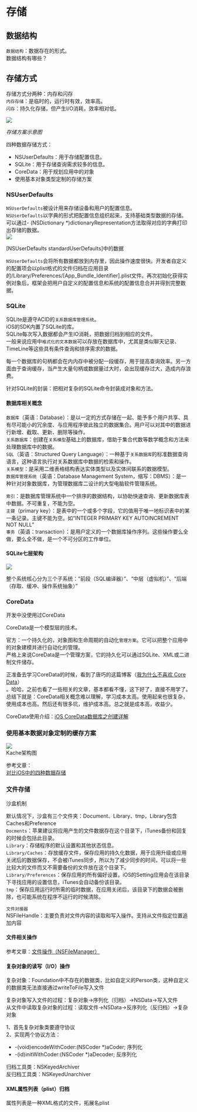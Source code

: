 # 存储

## 数据结构

`数据结构`：数据存在的形式。  
数据结构有哪些？

## 存储方式

存储方式分两种：内存和闪存  
`内存存储`：是临时的，运行时有效，效率高。  
`闪存`：持久化存储，但产生I/O消耗，效率相对低。

![](../.gitbook/assets/cun-chu-fang-an-shi-yi-tu.png)

_存储方案示意图_

四种数据存储方式：

* NSUserDefaults：用于存储配置信息。
* SQLite：用于存储查询需求较多的信息。
* CoreData：用于规划应用中的对象
* 使用基本对象类型定制的存储方案

### NSUserDefaults

`NSUserDefaults`被设计用来存储设备和用户的配置信息。  
`NSUserDefaults`以字典的形式把配置信息组织起来，支持基础类型数据的存储。可以通过- \(NSDictionary \*\)dictionaryRepresentation方法取得对应的字典打印出存储的数据。  
![](../.gitbook/assets/2.png)

\[NSUserDefaults standardUserDefaults\]中的数据

`NSUserDefaults`会将所有数据都放到内存里，因此操作速度很快。开发者自定义的配置项会以plist格式的文件归档在应用目录的/Library/Preferences/\[App\_Bundle\_Identifier\].plist文件。再次初始化获得实例对象后，框架会把用户自定义的配置信息和系统的配置信息合并并得到完整数据。

### SQLite

SQLite是遵守ACID的`关系数据库管理系统`。  
iOS的SDK内置了SQLite的库。  
SQLite每次写入数据都会产生IO消耗，把数据归档到相应的文件。  
一般来说应用中`格式化的文本数据`可以存放在数据库中，尤其是类似聊天记录、TimeLine等这些具有条件查询和排序需求的数据。

每一个数据库的句柄都会在内内存中被分配一段缓存，用于提高查询效率。另一方面由于查询缓存，当产生大量句柄或数据量过大时，会出现缓存过大，造成内存浪费。

针对SQLite的封装：把相对复杂的SQLite命令封装成对象和方法。

#### 数据库相关概念

`数据库`（英语：Database）：是以一定的方式存储在一起、能予多个用户共享、具有尽可能小的冗余度、与应用程序彼此独立的数据集合。用户可以对其中的数据进行新增、截取、更新、删除等操作。  
`关系数据库`：创建在`关系模型`基础上的数据库，借助于集合代数等数学概念和方法来处理数据库中的数据。  
`SQL`（英语：Structured Query Language）：一种基于`关系数据库`的标准数据查询语言，这种语言执行对关系数据库中数据的检索和操作。  
`关系模型`：是采用二维表格结构表达实体类型以及实体间联系的数据模型。  
`数据库管理系统`（英语：Database Management System，缩写：DBMS）：是一种针对对象数据库，为管理数据库二设计的大型电脑软件管理系统。

`索引`：是数据库管理系统中一个排序的数据结构，以协助快速查询、更新数据库表中数据。不可重复，不能为空。  
`主键`（primary key）：是表中的一个或多个字段，它的值用于唯一地标识表中的某一条记录。主键不能为空。如“INTEGER PRIMARY KEY AUTOINCREMENT NOT NULL”  
`事务`（英语：transaction）：是用户定义的一个数据库操作序列。这些操作要么全做，要么全不做，是一个不可分区的工作单位。

#### SQLite七层架构

![](../.gitbook/assets/arch2.gif)

整个系统核心分为三个子系统：“前段（SQL编译器）”、“中层（虚拟机）”、“后端（存取、缓冲、操作系统抽象）”

### CoreData

开发中没使用过CoreData

CoreData是一个模型层的技术。

官方：一个持久化的，对象图和生命周期的自动化`管理方案`。它可以把整个应用中的对象建模并进行自动化的管理。  
严格上来说CoreData是一个管理方案，它的持久化可以通过SQLite、XML或二进制文件储存。

正准备去学习CoreData的时候，看到了唐巧的这篇博客（[我为什么不喜欢 Core Data](http://blog.devtang.com/2016/08/04/i-do-not-like-core-data/)）  
。哈哈，之前也看了一些相关的文章，基本都看不懂，这下好了，直接不用学了。  
总结下就是：CoreData相关概念难以理解，学习成本太高。使用起来也很复杂，使用成本也高。然后还有很多坑，维护成本高。总之就是成本高，收益少。

CoreData使用介绍：[iOS CoreData数据库之创建详解](https://www.jianshu.com/p/880dd63c5f5e)

### 使用基本数据对象定制的缓存方案

![](../.gitbook/assets/5.png)  
Kache架构图

参考文章：  
[对比iOS中的四种数据存储](http://www.infoq.com/cn/articles/data-storage-in-ios)

### 文件存储

沙盒机制

默认情况下，沙盒有三个文件夹：Document、Library、tmp，Library包含Caches和Preference  
`Docments`：苹果建议将应用产生的文件数据存在这个目录下，iTunes备份和回复的时候会包括此目录。  
`Library`：存储程序的默认设置和其他状态信息。  
`Library/Caches`：存放缓存文件，保存应用的持久化数据，用于应用升级或应用关闭后的数据保存，不会被iTunes同步，所以为了减少同步的时间，可以将一些比较大的文件而又不需要备份的文件放在这个目录下。  
`Library/Preferences`：保存应用的所有偏好设置，iOS的Setting应用会在该目录下寻找应用的设置信息，iTunes会自动备份该目录。  
`tmp`：保存应用运行时所需的临时数据，在应用关闭后，该目录下的数据会被删除，也可能系统在程序不运行的时候清除。

`文件对接器`  
NSFileHandle：主要负责对文件内容的读取和写入操作。支持从文件指定位置追加内容

#### 文件相关操作

参考文章：[文件操作（NSFileManager）](http://blog.csdn.net/xyz_lmn/article/details/8968213)

#### 复杂对象的读写（I/O）操作

复杂对象：Foundation中不存在的数据类，比如自定义的Person类，这种自定义的数据类无法直接通过writeToFile写入文件

复杂对象写入文件的过程：复杂对象-&gt;序列化（归档）-&gt;NSData-&gt;写入文件  
从文件中读取复杂对象的过程：读取文件-&gt;NSData-&gt;反序列化（反归档）-&gt;复杂对象

1、首先复杂对象类要遵守协议  
2、实现两个协议方法：

* -\(void\)encodeWithCoder:\(NSCoder \*\)aCoder; 序列化
* -\(id\)initWithCoder:\(NSCoder \*\)aDecoder; 反序列化

归档工具类：NSKeyedArchiver  
反归档工具类：NSKeyedUnarchiver

#### XML属性列表（plist）归档

属性列表是一种XML格式的文件，拓展名plist

